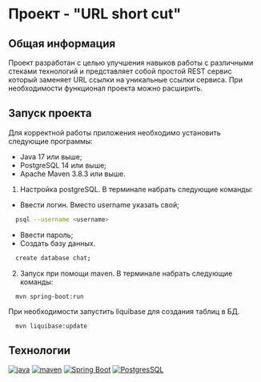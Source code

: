 # Проект - "URL short cut"

## Общая информация

Проект разработан с целью улучшения навыков работы с различными стеками технологий и представляет
собой простой REST сервис который заменяет URL ссылки на уникальные ссылки сервиса.
При необходимости функционал проекта можно расширить.

## Запуск проекта

Для корректной работы приложения необходимо установить следующие программы:

- Java 17 или выше;
- PostgreSQL 14 или выше;
- Apache Maven 3.8.3 или выше.

1. Настройка postgreSQL. В терминале набрать следующие команды:

- Ввести логин. Вместо username указать свой;
```bash
  psql --username <username>
```
- Ввести пароль;
- Создать базу данных.
```bash
  create database chat;
```

2. Запуск при помощи maven. В терминале набрать следующие команды:
```
  mvn spring-boot:run
```

При необходимости запустить liquibase для создания таблиц в БД.
```
  mvn liquibase:update
```

## Технологии

[![java](https://img.shields.io/badge/java-17-red)](https://www.java.com/)
[![maven](https://img.shields.io/badge/apache--maven-3.8.3-blue)](https://maven.apache.org/)
[![Spring Boot](https://img.shields.io/badge/spring%20boot-2.7.3-brightgreen)](https://spring.io/projects/spring-boot)
[![PostgresSQL](https://img.shields.io/badge/postgreSQL-14-blue)](https://www.postgresql.org/)